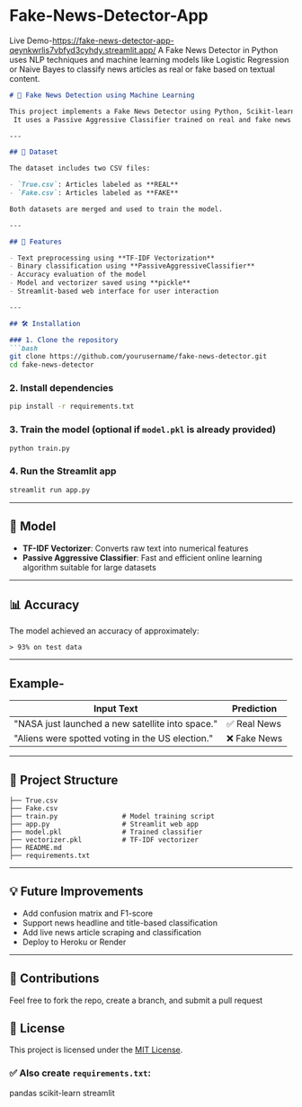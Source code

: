 # Fake-News-Detector-App

Live Demo-https://fake-news-detector-app-qeynkwrlis7vbfyd3cyhdy.streamlit.app/
A Fake News Detector in Python uses NLP techniques and machine learning models like Logistic Regression or Naive Bayes to classify news articles as real or fake based on textual content.


````markdown
# 📰 Fake News Detection using Machine Learning

This project implements a Fake News Detector using Python, Scikit-learn, and Streamlit.
 It uses a Passive Aggressive Classifier trained on real and fake news datasets to classify news articles as **REAL** or **FAKE**.

---

## 📂 Dataset

The dataset includes two CSV files:

- `True.csv`: Articles labeled as **REAL**
- `Fake.csv`: Articles labeled as **FAKE**

Both datasets are merged and used to train the model.

---

## 📌 Features

- Text preprocessing using **TF-IDF Vectorization**
- Binary classification using **PassiveAggressiveClassifier**
- Accuracy evaluation of the model
- Model and vectorizer saved using **pickle**
- Streamlit-based web interface for user interaction

---

## 🛠️ Installation

### 1. Clone the repository
```bash
git clone https://github.com/yourusername/fake-news-detector.git
cd fake-news-detector
````

### 2. Install dependencies

```bash
pip install -r requirements.txt
```

### 3. Train the model (optional if `model.pkl` is already provided)

```bash
python train.py
```

### 4. Run the Streamlit app

```bash
streamlit run app.py
```

---

## 🧠 Model

* **TF-IDF Vectorizer**: Converts raw text into numerical features
* **Passive Aggressive Classifier**: Fast and efficient online learning algorithm suitable for large datasets

---

## 📊 Accuracy

The model achieved an accuracy of approximately:

```
> 93% on test data
```

---

## Example-

| Input Text                                       | Prediction  |
| ------------------------------------------------ | ----------- |
| "NASA just launched a new satellite into space." | ✅ Real News |
| "Aliens were spotted voting in the US election." | ❌ Fake News |

---

## 📁 Project Structure

```
├── True.csv
├── Fake.csv
├── train.py                # Model training script
├── app.py                  # Streamlit web app
├── model.pkl               # Trained classifier
├── vectorizer.pkl          # TF-IDF vectorizer
├── README.md
├── requirements.txt
```

---

## 💡 Future Improvements

* Add confusion matrix and F1-score
* Support news headline and title-based classification
* Add live news article scraping and classification
* Deploy to Heroku or Render

---

## 🤝 Contributions

Feel free to fork the repo, create a branch, and submit a pull request

## 📄 License

This project is licensed under the [MIT License](LICENSE).

### ✅ Also create `requirements.txt`:
pandas
scikit-learn
streamlit
